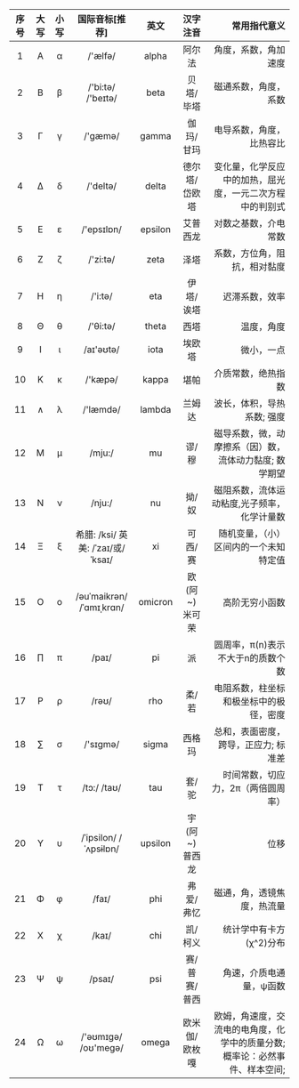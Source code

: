 | 序号 | 大写 | 小写 |          国际音标[推荐]           |  英文   |    汉字注音     |                                                 常用指代意义 |
| :--: | :--: | :--: | :-------------------------------: | :-----: | :-------------: | -----------------------------------------------------------: |
|  1   |  Α   |  α   |              /'ælfə/              |  alpha  |     阿尔法      |                                         角度，系数，角加速度 |
|  2   |  Β   |  β   |         /'bi:tə/ /'beɪtə/         |  beta   |    贝塔/毕塔    |                                         磁通系数，角度，系数 |
|  3   |  Γ   |  γ   |              /'gæmə/              |  gamma  |    伽玛/甘玛    |                                     电导系数，角度，比热容比 |
|  4   |  Δ   |  δ   |             /'deltə/              |  delta  |  德尔塔/岱欧塔  |     变化量，化学反应中的加热，屈光度，一元二次方程中的判别式 |
|  5   |  Ε   |  ε   |            /'epsɪlɒn/             | epsilon |    艾普西龙     |                                         对数之基数，介电常数 |
|  6   |  Ζ   |  ζ   |             /'zi:tə/              |  zeta   |      泽塔       |                                 系数，方位角，阻抗，相对黏度 |
|  7   |  Η   |  η   |              /'i:tə/              |   eta   |    伊塔/诶塔    |                                               迟滞系数，效率 |
|  8   |  Θ   |  θ   |             /'θi:tə/              |  theta  |      西塔       |                                                   温度，角度 |
|  9   |  Ι   |  ι   |             /aɪ'əʊtə/             |  iota   |     埃欧塔      |                                                   微小，一点 |
|  10  |  Κ   |  κ   |              /'kæpə/              |  kappa  |      堪帕       |                                           介质常数，绝热指数 |
|  11  |  ∧   |  λ   |             /'læmdə/              | lambda  |     兰姆达      |                                   波长，体积，导热系数; 强度 |
|  12  |  Μ   |  μ   |              /mju:/               |   mu    |      谬/穆      |       磁导系数，微，动摩擦系（因）数，流体动力黏度; 数学期望 |
|  13  |  Ν   |  ν   |              /nju:/               |   nu    |      拗/奴      |                  磁阻系数，流体运动粘度,光子频率，化学计量数 |
|  14  |  Ξ   |  ξ   | 希腊: /ksi/ 英美: /ˈzaɪ/或/ˈksaɪ/ |   xi    |     可西/赛     |                       随机变量，（小）区间内的一个未知特定值 |
|  15  |  Ο   |  ο   |     /əuˈmaikrən/ /ˈɑmɪˌkrɑn/      | omicron | 欧 (阿~) 米可荣 |                                               高阶无穷小函数 |
|  16  |  ∏   |  π   |               /paɪ/               |   pi    |       派        |                            圆周率，π(n)表示不大于n的质数个数 |
|  17  |  Ρ   |  ρ   |               /rəʊ/               |   rho   |      柔/若      |                       电阻系数，柱坐标和极坐标中的极径，密度 |
|  18  |  ∑   |  σ   |             /'sɪɡmə/              |  sigma  |     西格玛      |                         总和，表面密度，跨导，正应力; 标准差 |
|  19  |  Τ   |  τ   |            /tɔ:/ /taʊ/            |   tau   |      套/驼      |                           时间常数，切应力，2π（两倍圆周率） |
|  20  |  Υ   |  υ   |       /ˈipsilon/ /ˈʌpsɨlɒn/       | upsilon | 宇 (阿~) 普西龙 |                                                         位移 |
|  21  |  Φ   |  φ   |               /faɪ/               |   phi   |    弗爱/弗忆    |                                   磁通，角，透镜焦度，热流量 |
|  22  |  Χ   |  χ   |               /kaɪ/               |   chi   |     凯/柯义     |                                      统计学中有卡方(χ^2)分布 |
|  23  |  Ψ   |  ψ   |              /psaɪ/               |   psi   |  赛/普赛/普西   |                                      角速，介质电通量，ψ函数 |
|  24  |  Ω   |  ω   |        /'əʊmɪɡə/ /oʊ'meɡə/        |  omega  |  欧米伽/欧枚嘎  | 欧姆，角速度，交流电的电角度，化学中的质量分数; 概率论：必然事件、样本空间; |







 









  